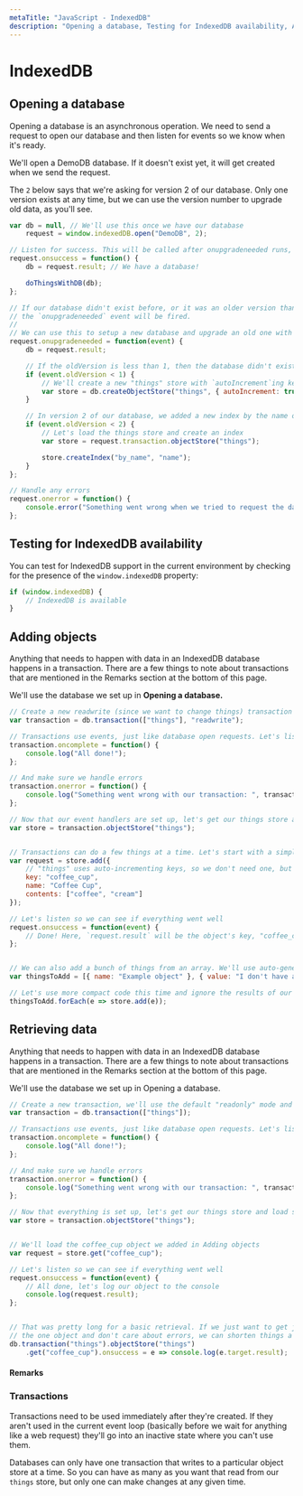 ```yaml
---
metaTitle: "JavaScript - IndexedDB"
description: "Opening a database, Testing for IndexedDB availability, Adding objects, Retrieving data"
---
```


# IndexedDB



## Opening a database


Opening a database is an asynchronous operation. We need to send a request to open our database and then listen for events so we know when it's ready.

We'll open a DemoDB database. If it doesn't exist yet, it will get created when we send the request.

The `2` below says that we're asking for version 2 of our database. Only one version
exists at any time, but we can use the version number to upgrade old data, as you'll see.

```js
var db = null, // We'll use this once we have our database
    request = window.indexedDB.open("DemoDB", 2);

// Listen for success. This will be called after onupgradeneeded runs, if it does at all
request.onsuccess = function() {
    db = request.result; // We have a database!

    doThingsWithDB(db);
};

// If our database didn't exist before, or it was an older version than what we requested,
// the `onupgradeneeded` event will be fired.
// 
// We can use this to setup a new database and upgrade an old one with new data stores
request.onupgradeneeded = function(event) {
    db = request.result;

    // If the oldVersion is less than 1, then the database didn't exist. Let's set it up
    if (event.oldVersion < 1) {
        // We'll create a new "things" store with `autoIncrement`ing keys
        var store = db.createObjectStore("things", { autoIncrement: true });
    }

    // In version 2 of our database, we added a new index by the name of each thing
    if (event.oldVersion < 2) {
        // Let's load the things store and create an index
        var store = request.transaction.objectStore("things");

        store.createIndex("by_name", "name");
    }
};

// Handle any errors
request.onerror = function() {
    console.error("Something went wrong when we tried to request the database!");
};

```



## Testing for IndexedDB availability


You can test for IndexedDB support in the current environment by checking for the presence of the `window.indexedDB` property:

```js
if (window.indexedDB) {
    // IndexedDB is available
}

```



## Adding objects


Anything that needs to happen with data in an IndexedDB database happens in a transaction. There are a few things to note about transactions that are mentioned in the Remarks section at the bottom of this page.

We'll use the database we set up in **Opening a database.**

```js
// Create a new readwrite (since we want to change things) transaction for the things store
var transaction = db.transaction(["things"], "readwrite");

// Transactions use events, just like database open requests. Let's listen for success
transaction.oncomplete = function() {
    console.log("All done!");
};

// And make sure we handle errors
transaction.onerror = function() {
    console.log("Something went wrong with our transaction: ", transaction.error);
};

// Now that our event handlers are set up, let's get our things store and add some objects!
var store = transaction.objectStore("things");


// Transactions can do a few things at a time. Let's start with a simple insertion
var request = store.add({
    // "things" uses auto-incrementing keys, so we don't need one, but we can set it anyway
    key: "coffee_cup",
    name: "Coffee Cup",
    contents: ["coffee", "cream"]
});

// Let's listen so we can see if everything went well
request.onsuccess = function(event) {
    // Done! Here, `request.result` will be the object's key, "coffee_cup"
};


// We can also add a bunch of things from an array. We'll use auto-generated keys
var thingsToAdd = [{ name: "Example object" }, { value: "I don't have a name" }];

// Let's use more compact code this time and ignore the results of our insertions
thingsToAdd.forEach(e => store.add(e));

```



## Retrieving data


Anything that needs to happen with data in an IndexedDB database happens in a transaction. There are a few things to note about transactions that are mentioned in the Remarks section at the bottom of this page.

We'll use the database we set up in Opening a database.

```js
// Create a new transaction, we'll use the default "readonly" mode and the things store
var transaction = db.transaction(["things"]);

// Transactions use events, just like database open requests. Let's listen for success
transaction.oncomplete = function() {
    console.log("All done!");
};

// And make sure we handle errors
transaction.onerror = function() {
    console.log("Something went wrong with our transaction: ", transaction.error);
};

// Now that everything is set up, let's get our things store and load some objects!
var store = transaction.objectStore("things");


// We'll load the coffee_cup object we added in Adding objects
var request = store.get("coffee_cup");

// Let's listen so we can see if everything went well
request.onsuccess = function(event) {
    // All done, let's log our object to the console
    console.log(request.result);
};


// That was pretty long for a basic retrieval. If we just want to get just
// the one object and don't care about errors, we can shorten things a lot
db.transaction("things").objectStore("things")
    .get("coffee_cup").onsuccess = e => console.log(e.target.result);

```



#### Remarks


### Transactions

Transactions need to be used immediately after they're created. If they aren't used in the current event loop (basically before we wait for anything like a web request) they'll go into an inactive state where you can't use them.

Databases can only have one transaction that writes to a particular object store at a time. So you can have as many as you want that read from our `things` store, but only one can make changes at any given time.


